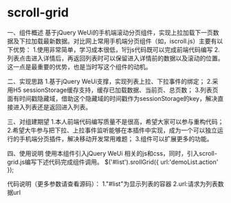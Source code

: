 # scroll-grid

一、组件概述 
基于jQuery WeUi的手机端滚动分页组件，实现上拉加载下一页数据及下拉加载最新数据。对比网上常用手机端分页组件（如，iscroll.js）主要有以下优势： 
1.使用非常简单，学习成本很低，1行js代码既可以完成前端代码编写 
2.列表点击进入详情后，再返回列表时可以保留进入详情前的数据以及滚动的位置。这一点是最重要的优势，也是当时写这个组件的动机。

二、实现思路 
1.基于jQuery WeUi支撑，实现列表上拉、下拉事件的绑定； 
2.采用H5 sessionStorage缓存支持，缓存已加载数据、当前页、总页数； 
3.列表页面有时间戳隐藏域，借助这个隐藏域的时间戳作为sessionStorage的key，解决直接进入列表还是返回进入列表。

三、对组建期望 
1.本人前端代码编写质量不是很高，希望大家可以参与重构代码； 
2.希望大牛参与把下拉、上拉事件监听能够在本插件中实现，成为一个可以独立运行的手机端分页插件，解决移动开发常用难题； 
3.组件可以扩展更多的功能。

四、使用说明
使用本组件引入jQuery WeUi 相关的js和css，同时，引入scroll-grid.js编写下述代码完成组件调用。
 $('#list').srollGrid({
		 url:'demoList.action'
		 });

代码说明（更多参数请查看源码）：
1."#list"为显示列表的容器
2.url:请求为列表数据url
